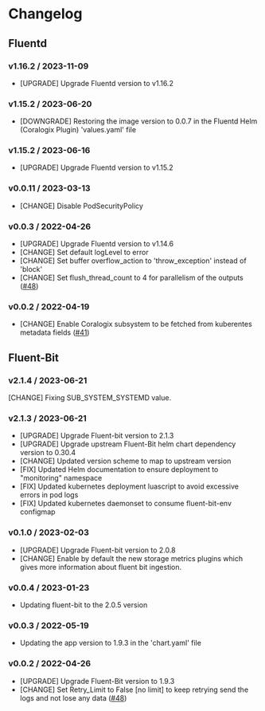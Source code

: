 # Changelog

## Fluentd

### v1.16.2 / 2023-11-09

* [UPGRADE] Upgrade Fluentd version to v1.16.2

### v1.15.2 / 2023-06-20

* [DOWNGRADE] Restoring the image version to 0.0.7 in the Fluentd Helm (Coralogix Plugin) 'values.yaml' file

### v1.15.2 / 2023-06-16

* [UPGRADE] Upgrade Fluentd version to v1.15.2

### v0.0.11 / 2023-03-13
* [CHANGE] Disable PodSecurityPolicy

### v0.0.3 / 2022-04-26

* [UPGRADE] Upgrade Fluentd version to v1.14.6
* [CHANGE] Set default logLevel to error
* [CHANGE] Set buffer overflow_action to 'throw_exception' instead of 'block'
* [CHANGE] Set flush_thread_count to 4 for parallelism of the outputs
  ([#48](https://github.com/coralogix/eng-integrations/pull/48))

### v0.0.2 / 2022-04-19

* [CHANGE] Enable Coralogix subsystem to be fetched from kuberentes metadata fields
  ([#41](https://github.com/coralogix/eng-integrations/pull/41))

## Fluent-Bit

### v2.1.4 / 2023-06-21

[CHANGE] Fixing SUB_SYSTEM_SYSTEMD value.

### v2.1.3 / 2023-06-21

* [UPGRADE] Upgrade Fluent-bit version to 2.1.3
* [UPGRADE] Upgrade upstream Fluent-Bit helm chart dependency version to 0.30.4
* [CHANGE] Updated version scheme to map to upstream version
* [FIX] Updated Helm documentation to ensure deployment to "monitoring" namespace
* [FIX] Updated kubernetes deployment luascript to avoid excessive errors in pod logs
* [FIX] Updated kubernetes daemonset to consume fluent-bit-env configmap

### v0.1.0 / 2023-02-03

* [UPGRADE] Upgrade Fluent-bit version to 2.0.8
* [CHANGE] Enable by default the new storage metrics plugins which gives more information about fluent bit ingestion.

### v0.0.4 / 2023-01-23

* Updating fluent-bit to the 2.0.5 version

### v0.0.3 / 2022-05-19

* Updating the app version to 1.9.3 in the 'chart.yaml' file

### v0.0.2 / 2022-04-26

* [UPGRADE] Upgrade Fluent-Bit version to 1.9.3
* [CHANGE] Set Retry_Limit to False [no limit] to keep retrying send the logs and not lose any data
  ([#48](https://github.com/coralogix/eng-integrations/pull/48))
